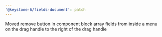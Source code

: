 ```yaml
---
'@keystone-6/fields-document': patch
---
```


Moved remove button in component block array fields from inside a menu on the drag handle to the right of the drag handle
